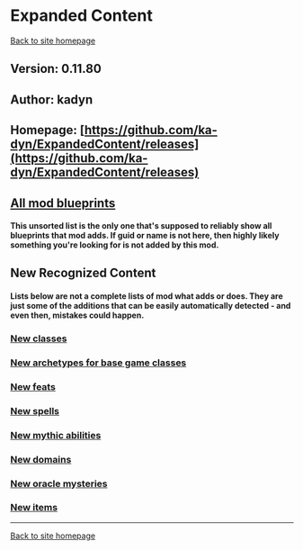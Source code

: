 # Expanded Content

[Back to site homepage](../README.md)

## Version: 0.11.80

## Author: kadyn

## Homepage: [https://github.com/ka-dyn/ExpandedContent/releases](https://github.com/ka-dyn/ExpandedContent/releases)

## [All mod blueprints](./AllBlueprints.md)

#### This unsorted list is the only one that's supposed to reliably show all blueprints that mod adds. If guid or name is not here, then highly likely something you're looking for is not added by this mod.

## New Recognized Content

#### **Lists below are not a complete lists of mod what adds or does**. They are just some of the additions that can be easily automatically detected - and even then, mistakes could happen.

### [New classes](./Classes.md)

### [New archetypes for base game classes](./Archetypes.md)

### [New feats](./Feats.md)

### [New spells](./Spells.md)

### [New mythic abilities](./MythicAbilities.md)

### [New domains](./Domains.md)

### [New oracle mysteries](./OracleMysteries.md)

### [New items](./Items.md)


___
[Back to site homepage](../README.md)
